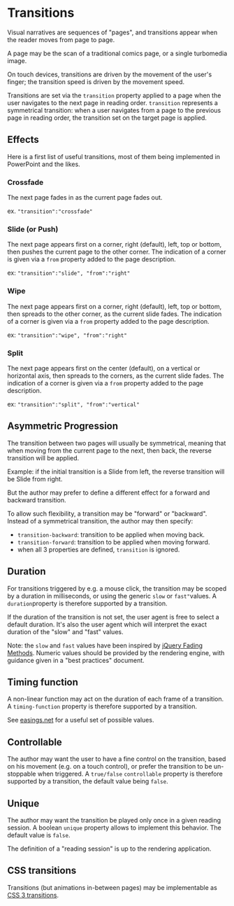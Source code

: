 # Transitions

Visual narratives are sequences of "pages",
and transitions appear when the reader moves from page to page.

A page may be the scan of a traditional comics page, or a single turbomedia image.

On touch devices, transitions are driven by the movement of the user's finger; the transition speed is driven by the movement speed.

Transitions are set via the `transition` property applied to a page when the user navigates to the next page in reading order. `transition` represents a symmetrical transition: when a user navigates from a page to the previous page in reading order, the transition set on the target page is applied. 

## Effects
Here is a first list of useful transitions, most of them being implemented in PowerPoint and the likes. 

### Crossfade 
The next page fades in as the current page fades out.

ex. `"transition":"crossfade"`

### Slide (or Push)
The next page appears first on a corner, right (default), left, top or bottom, then pushes the current page to the other corner. The indication of a corner is given via a `from` property added to the page description.

ex: `"transition":"slide", "from":"right"`

### Wipe
The next page appears first on a corner, right (default), left, top or bottom, then spreads to the other corner, as the current slide fades. The indication of a corner is given via a `from` property added to the page description.

ex: `"transition":"wipe", "from":"right"`

### Split
The next page appears first on the center (default), on a vertical or horizontal axis, then spreads to the corners, as the current slide fades.  The indication of a corner is given via a `from` property added to the page description.

ex: `"transition":"split", "from":"vertical"`

## Asymmetric Progression
The transition between two pages will usually be symmetrical, meaning that when moving from the current page to the next, then back, the reverse transition will be applied. 

Example: if the initial transition is a Slide from left, the reverse transition will be Slide from right. 

But the author may prefer to define a different effect for a forward and backward transition.

To allow such flexibility, a transition may be "forward" or "backward". Instead of a symmetrical transition, the author may then specify: 

* `transition-backward`: transition to be applied when moving back.
* `transition-forward`: transition to be applied when moving forward.
* when all 3 properties are defined, `transition` is ignored.

## Duration
For transitions triggered by e.g. a mouse click, the transition may be scoped by a duration in milliseconds, or using the generic `slow` or `fast"`values. A `duration`property is therefore supported by a transition.

If the duration of the transition is not set, the user agent is free to select a default duration. It's also the user agent which will interpret the exact duration of the "slow" and "fast" values.

Note: the `slow` and `fast` values have been inspired by [jQuery Fading Methods](https://www.w3schools.com/jquery/jquery_fade.asp). Numeric values should be provided by the rendering engine, with guidance given in a "best practices" document.

## <a name="timing-function"></a>Timing function
A non-linear function may act on the duration of each frame of a transition. A `timing-function` property is therefore supported by a transition. 

See [easings.net](http://easings.net) for a useful set of possible values.

## Controllable
The author may want the user to have a fine control on the transition, based on his movement (e.g. on a touch control), or prefer the transition to be un-stoppable when triggered. A `true/false` `controllable` property is therefore supported by a transition, the default value being `false`.

## Unique
The author may want the transition be played only once in a given reading session.
A boolean `unique` property allows to implement this behavior. The default value is `false`.

The definition of a "reading session" is up to the rendering application.


## CSS transitions
Transitions (but animations in-between pages) may be implementable as [CSS 3 transitions](https://www.w3.org/TR/css-transitions-1/).



